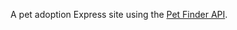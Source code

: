 A pet adoption Express site using the [Pet Finder API](https://www.petfinder.com/developers/api-docs "API Documentaion").